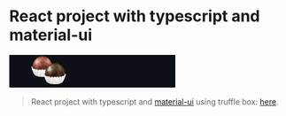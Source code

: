 # React project with typescript and material-ui

<img src="./box-img.png" alt="react-redux box image" title="react-redux_logo" width="300" />

> React project with typescript and [material-ui](https://material-ui.com/) using truffle box: [here](https://github.com/SandyLudosky/react-redux-box).
